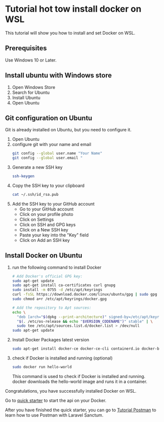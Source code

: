 # Tutorial hot tow install docker on WSL

This tutorial will show you how to install and set Docker on WSL.

## Prerequisites

Use Windows 10 or Later.

## Install ubuntu with Windows store

1. Open Windows Store
2. Search for Ubuntu
3. Install Ubuntu
4. Open Ubuntu

## Git configuration on Ubuntu

Git is already installed on Ubuntu, but you need to configure it.

1. Open Ubuntu
2. configure git with your name and email
    ```bash
    git config --global user.name "Your Name"
    git config --global user.email "
    ```
3. Generate a new SSH key
    ```bash
    ssh-keygen
    ```
4. Copy the SSH key to your clipboard
    ```bash
    cat ~/.ssh/id_rsa.pub
    ```
5. Add the SSH key to your GitHub account
    - Go to your GitHub account
    - Click on your profile photo
    - Click on Settings
    - Click on SSH and GPG keys
    - Click on a New SSH key
    - Paste your key into the "Key" field
    - Click on Add an SSH key

## Install Docker on Ubuntu

1. run the following command to install Docker
    ```bash
    # Add Docker's official GPG key:
    sudo apt-get update
    sudo apt-get install ca-certificates curl gnupg
    sudo install -m 0755 -d /etc/apt/keyrings
    curl -fsSL https://download.docker.com/linux/ubuntu/gpg | sudo gpg --dearmor -o /etc/apt/keyrings/docker.gpg
    sudo chmod a+r /etc/apt/keyrings/docker.gpg
    
    # Add the repository to Apt sources:
    echo \
      "deb [arch="$(dpkg --print-architecture)" signed-by=/etc/apt/keyrings/docker.gpg] https://download.docker.com/linux/ubuntu \
      "$(. /etc/os-release && echo "$VERSION_CODENAME")" stable" | \
      sudo tee /etc/apt/sources.list.d/docker.list > /dev/null
    sudo apt-get update
    ```
2. Install Docker Packages latest version
    ```bash
   sudo apt-get install docker-ce docker-ce-cli containerd.io docker-buildx-plugin docker-compose-plugins
    ```

3. check if Docker is installed and running (optional)
    ```bash
    sudo docker run hello-world
    ```
   <note>
        This command is used to check if Docker is installed and running.
        docker downloads the hello-world image and runs it in a container.
   </note>

Congratulations, you have successfully installed Docker on WSL.

Go to [quick starter](QuickStarter.md#run-api-with-docker) to start the api on your Docker.

After you have finished the quick starter, you can go to [Tutorial Postman](TutorialPostman.md) to learn how to use
Postman with Laravel Sanctum.